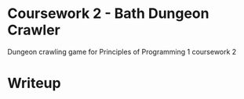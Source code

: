 # Coursework 2 - Bath Dungeon Crawler

Dungeon crawling game for Principles of Programming 1 coursework 2

# Writeup
